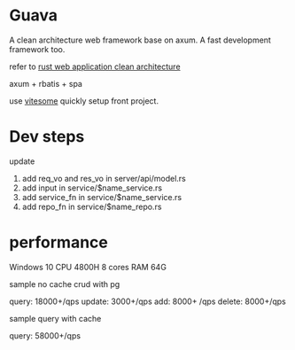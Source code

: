 # Guava

A clean architecture web framework base on axum. A fast development framework too.

refer to [rust web application clean architecture](https://kerkour.com/rust-web-application-clean-architecture)

axum + rbatis + spa

use [vitesome](https://github.com/Zerounary/vitesome) quickly setup front project.

# Dev steps

update

1. add req_vo and res_vo in server/api/model.rs
2. add input in service/$name_service.rs
3. add service_fn in service/$name_service.rs
4. add repo_fn in service/$name_repo.rs


# performance

Windows 10
CPU 4800H 8 cores 
RAM 64G

sample no cache crud with pg

query: 18000+/qps
update: 3000+/qps
add: 8000+ /qps
delete: 8000+/qps

sample query with cache

query: 58000+/qps
